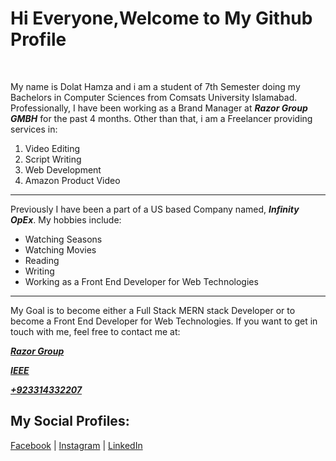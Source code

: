 <h1>
  <strong >
    Hi Everyone,Welcome to My Github Profile
  </strong>
</h1> 
<br>
<p>My name is Dolat Hamza and i am a student of 7th Semester doing my Bachelors in Computer Sciences from Comsats University Islamabad. Professionally, I have been working as a Brand Manager at <strong><i>Razor Group GMBH</i></strong> for the past 4 months. Other than that, i am a Freelancer providing services in:
<ol>
  <li> Video Editing </li>
  <li> Script Writing </li>
  <li> Web Development </li>
  <li> Amazon Product Video </li>
 </ol>
 <hr>
Previously I have been a part of a US based Company named, <strong><i>Infinity OpEx</i></strong>.
My hobbies include:
<ul>
  <li>
    Watching Seasons </li>
  
  <li>
    Watching Movies </li>
  
  <li>
    Reading </li>
  
  <li>
    Writing </li>
  
  <li>
    Working as a Front End Developer for Web Technologies </li>
  </ul>
  
</p>
<hr>
<p>
  My Goal is to become either a Full Stack MERN stack Developer or to become a Front End Developer for Web Technologies.
  If you want to get in touch with me, feel free to contact me at:
  <i><strong><p><a href="mailto:dolatamza8019@gmail.com">Razor Group</a></p>
  <p><a href="mailto:dolat_hamza.8019@ieee.org">IEEE</a></p>
    <p><a href="tel:+923314332207">+923314332207</a></p></strong></i>

  

  </p>
  
  <h2> My Social Profiles: </h2>
  <p> <a href="https://www.facebook.com/hamzi09">Facebook</a> |
  <a href="https://www.instagram.com/dolathamza/">Instagram</a> |
  <a href="https://www.linkedin.com/in/dolat-hamza-37031116a/">LinkedIn</a>
  
  
  
